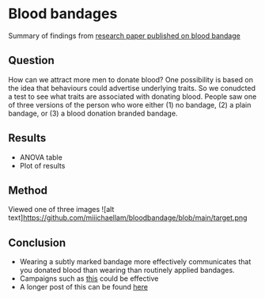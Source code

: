 # Blood bandages
Summary of findings from [research paper published on blood bandage](https://onlinelibrary.wiley.com/doi/abs/10.1111/vox.13018) 

## Question
How can we attract more men to donate blood? One possibility is based on the idea that behaviours could advertise underlying traits. So we conudcted a test to see what traits are associated with donating blood. People saw one of three versions of the person who wore either (1) no bandage, (2) a plain bandage, or (3) a blood donation branded bandage. 

## Results
- ANOVA table
- Plot of results

## Method
Viewed one of three images
![alt text]https://github.com/miiichaellam/bloodbandage/blob/main/target.png

## Conclusion
- Wearing a subtly marked bandage more effectively communicates that you donated blood than wearing than routinely applied bandages.
- Campaigns such as [this](https://www.donateblood.com.au/true-colours) could be effective 
- A longer post of this can be found [here](https://research.psy.uq.edu.au/dorn/blood-branded-bandage/)
